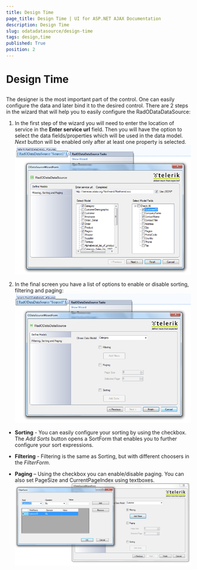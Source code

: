 ```yaml
---
title: Design Time
page_title: Design Time | UI for ASP.NET AJAX Documentation
description: Design Time
slug: odatadatasource/design-time
tags: design,time
published: True
position: 2
---
```


# Design Time

## 

The designer is the most important part of the control. One can easily configure the data and later bind it to the desired control. There are 2 steps in the wizard that will help you to easily configure the RadODataDataSource:

1. In the first step of the wizard you will need to enter the location of service in the __Enter service url__ field. Then you will have the option to select the data fields/properties which will be used in the data model. *Next* button will be enabled only after at least one property is selected.![odatadatasource-wizard](images/odatadatasource-wizard.png)

1. In the final screen you have a list of options to enable or disable sorting, filtering and paging:![odatadatasource-wizard-step 2](images/odatadatasource-wizard-step2.png)

* __Sorting__ - You can easily configure your sorting by using the checkbox. The *Add Sorts* button opens a SortForm that enables you to further configure your sort expressions.

* __Filtering__ - Filtering is the same as Sorting, but with different choosers in the *FilterForm*.

* __Paging__ – Using the checkbox you can enable/disable paging. You can also set PageSize and CurrentPageIndex using textboxes.
![Filtering](images/odatadatasource-filtering.png)
